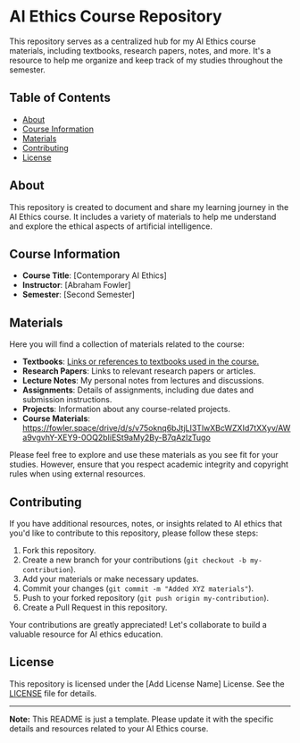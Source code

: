 # AI Ethics Course Repository

This repository serves as a centralized hub for my AI Ethics course materials, including textbooks, research papers, notes, and more. It's a resource to help me organize and keep track of my studies throughout the semester.

## Table of Contents

- [About](#about)
- [Course Information](#course-information)
- [Materials](#materials)
- [Contributing](#contributing)
- [License](#license)

## About

This repository is created to document and share my learning journey in the AI Ethics course. It includes a variety of materials to help me understand and explore the ethical aspects of artificial intelligence.

## Course Information

- **Course Title**: [Contemporary AI Ethics]
- **Instructor**: [Abraham Fowler]
- **Semester**: [Second Semester]

## Materials

Here you will find a collection of materials related to the course:

- **Textbooks**: [Links or references to textbooks used in the course.](https://github.com/bithabib/ai_ethics/tree/main/books)
- **Research Papers**: Links to relevant research papers or articles.
- **Lecture Notes**: My personal notes from lectures and discussions.
- **Assignments**: Details of assignments, including due dates and submission instructions.
- **Projects**: Information about any course-related projects.
- **Course Materials**: https://fowler.space/drive/d/s/v75oknq6bJtjLI3TlwXBcWZXId7tXXyv/AWa9vgvhY-XEY9-0OQ2bIiESt9aMy2By-B7qAzIzTugo

Please feel free to explore and use these materials as you see fit for your studies. However, ensure that you respect academic integrity and copyright rules when using external resources.

## Contributing

If you have additional resources, notes, or insights related to AI ethics that you'd like to contribute to this repository, please follow these steps:

1. Fork this repository.
2. Create a new branch for your contributions (`git checkout -b my-contribution`).
3. Add your materials or make necessary updates.
4. Commit your changes (`git commit -m "Added XYZ materials"`).
5. Push to your forked repository (`git push origin my-contribution`).
6. Create a Pull Request in this repository.

Your contributions are greatly appreciated! Let's collaborate to build a valuable resource for AI ethics education.

## License

This repository is licensed under the [Add License Name] License. See the [LICENSE](LICENSE) file for details.

---

**Note:** This README is just a template. Please update it with the specific details and resources related to your AI Ethics course.
